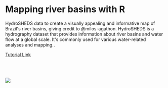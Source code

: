 # Mapping river basins with R

<p>HydroSHEDS data to create a visually appealing and informative map of Brazil's river basins, giving credit to @milos-agathon. HydroSHEDS is a hydrography dataset that provides information about river basins and water flow at a global scale. It's commonly used for various water-related analyses and mapping..</p>

[Tutorial Link]('https://www.youtube.com/watch?v=HugGwjogPv0') 

<br/>
<br/>
<br/>

<img src="us-river-basins.png">
